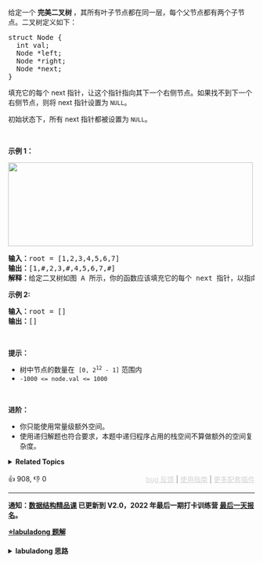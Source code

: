 <p>给定一个&nbsp;<strong>完美二叉树&nbsp;</strong>，其所有叶子节点都在同一层，每个父节点都有两个子节点。二叉树定义如下：</p>

<pre>
struct Node {
  int val;
  Node *left;
  Node *right;
  Node *next;
}</pre>

<p>填充它的每个 next 指针，让这个指针指向其下一个右侧节点。如果找不到下一个右侧节点，则将 next 指针设置为 <code>NULL</code>。</p>

<p>初始状态下，所有&nbsp;next 指针都被设置为 <code>NULL</code>。</p>

<p>&nbsp;</p>

<p><strong>示例 1：</strong></p>

<p><img alt="" src="https://assets.leetcode.com/uploads/2019/02/14/116_sample.png" style="height: 171px; width: 500px;" /></p>

<pre>
<b>输入：</b>root = [1,2,3,4,5,6,7]
<b>输出：</b>[1,#,2,3,#,4,5,6,7,#]
<b>解释：</b>给定二叉树如图 A 所示，你的函数应该填充它的每个 next 指针，以指向其下一个右侧节点，如图 B 所示。序列化的输出按层序遍历排列，同一层节点由 next 指针连接，'#' 标志着每一层的结束。
</pre>

<p>
 <meta charset="UTF-8" /></p>

<p><strong>示例 2:</strong></p>

<pre>
<b>输入：</b>root = []
<b>输出：</b>[]
</pre>

<p>&nbsp;</p>

<p><strong>提示：</strong></p>

<ul> 
 <li>树中节点的数量在
  <meta charset="UTF-8" />&nbsp;<code>[0, 2<sup>12</sup>&nbsp;- 1]</code>&nbsp;范围内</li> 
 <li><code>-1000 &lt;= node.val &lt;= 1000</code></li> 
</ul>

<p>&nbsp;</p>

<p><strong>进阶：</strong></p>

<ul> 
 <li>你只能使用常量级额外空间。</li> 
 <li>使用递归解题也符合要求，本题中递归程序占用的栈空间不算做额外的空间复杂度。</li> 
</ul>

<details><summary><strong>Related Topics</strong></summary>树 | 深度优先搜索 | 广度优先搜索 | 链表 | 二叉树</details><br>

<div>👍 908, 👎 0<span style='float: right;'><span style='color: gray;'><a href='https://github.com/labuladong/fucking-algorithm/discussions/939' target='_blank' style='color: lightgray;text-decoration: underline;'>bug 反馈</a> | <a href='https://mp.weixin.qq.com/s/NF8mmVyXVfC1ehdMOsO7Cw' target='_blank' style='color: lightgray;text-decoration: underline;'>使用指南</a> | <a href='https://labuladong.github.io/algo/images/others/%E5%85%A8%E5%AE%B6%E6%A1%B6.jpg' target='_blank' style='color: lightgray;text-decoration: underline;'>更多配套插件</a></span></span></div>

<div id="labuladong"><hr>

**通知：[数据结构精品课](https://aep.h5.xeknow.com/s/1XJHEO) 已更新到 V2.0，2022 年最后一期打卡训练营 [最后一天报名](https://mp.weixin.qq.com/s/eUG2OOzY3k_ZTz-CFvtv5Q)。**



<p><strong><a href="https://labuladong.github.io/article?qno=116" target="_blank">⭐️labuladong 题解</a></strong></p>
<details><summary><strong>labuladong 思路</strong></summary>

## 基本思路

> 本文有视频版：[二叉树/递归的框架思维（纲领篇）](https://www.bilibili.com/video/BV1nG411x77H)

前文 [手把手刷二叉树总结篇](https://labuladong.github.io/article/fname.html?fname=二叉树总结) 说过二叉树的递归分为「遍历」和「分解问题」两种思维模式，这道题需要用到「遍历」的思维。

你可以把二叉树的相邻节点抽象成一个「三叉树节点」，这样二叉树就变成了一棵「三叉树」，然后你去遍历这棵三叉树，把每个「三叉树节点」中的两个节点连接就行了：

![](https://labuladong.github.io/algo/images/二叉树系列/3.png)

**详细题解：[东哥带你刷二叉树（思路篇）](https://labuladong.github.io/article/fname.html?fname=二叉树系列1)**

**标签：[二叉树](https://mp.weixin.qq.com/mp/appmsgalbum?__biz=MzAxODQxMDM0Mw==&action=getalbum&album_id=2121994699837177859)，[数据结构](https://mp.weixin.qq.com/mp/appmsgalbum?__biz=MzAxODQxMDM0Mw==&action=getalbum&album_id=1318892385270808576)**

## 解法代码

```java
class Solution {
    // 主函数
    public Node connect(Node root) {
        if (root == null) return null;
        // 遍历「三叉树」，连接相邻节点
        traverse(root.left, root.right);
        return root;
    }

    // 三叉树遍历框架
    void traverse(Node node1, Node node2) {
        if (node1 == null || node2 == null) {
            return;
        }
        /**** 前序位置 ****/
        // 将传入的两个节点穿起来
        node1.next = node2;
        
        // 连接相同父节点的两个子节点
        traverse(node1.left, node1.right);
        traverse(node2.left, node2.right);
        // 连接跨越父节点的两个子节点
        traverse(node1.right, node2.left);
    }
}
```

**类似题目**：
  - [114. 二叉树展开为链表 🟠](/problems/flatten-binary-tree-to-linked-list)
  - [117. 填充每个节点的下一个右侧节点指针 II 🟠](/problems/populating-next-right-pointers-in-each-node-ii)
  - [226. 翻转二叉树 🟢](/problems/invert-binary-tree)
  - [剑指 Offer 27. 二叉树的镜像 🟢](/problems/er-cha-shu-de-jing-xiang-lcof)

</details>
</div>



